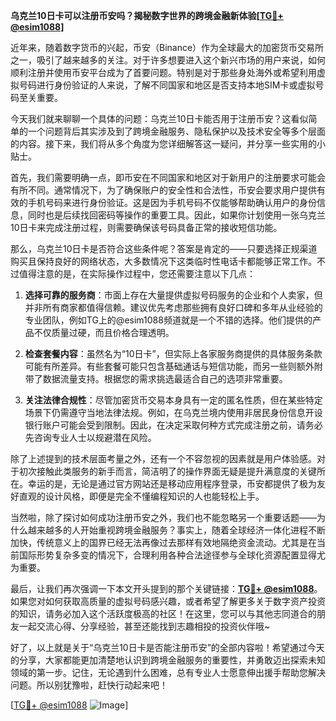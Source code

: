 **乌克兰10日卡可以注册币安吗？揭秘数字世界的跨境金融新体验[[TG💪+ @esim1088](https://t.me/s/esim1088)]**

近年来，随着数字货币的兴起，币安（Binance）作为全球最大的加密货币交易所之一，吸引了越来越多的关注。对于许多想要进入这个新兴市场的用户来说，如何顺利注册并使用币安平台成为了首要问题。特别是对于那些身处海外或希望利用虚拟号码进行身份验证的人来说，了解不同国家和地区是否支持本地SIM卡或虚拟号码至关重要。

今天我们就来聊聊一个具体的问题：乌克兰10日卡能否用于注册币安？这看似简单的一个问题背后其实涉及到了跨境金融服务、隐私保护以及技术安全等多个层面的内容。接下来，我们将从多个角度为您详细解答这一疑问，并分享一些实用的小贴士。

首先，我们需要明确一点，即币安在不同国家和地区对于新用户的注册要求可能会有所不同。通常情况下，为了确保账户的安全性和合法性，币安会要求用户提供有效的手机号码来进行身份验证。这是因为手机号码不仅能够帮助确认用户的身份信息，同时也是后续找回密码等操作的重要工具。因此，如果你计划使用一张乌克兰10日卡来完成注册过程，则需要确保该号码具备正常的接收短信功能。

那么，乌克兰10日卡是否符合这些条件呢？答案是肯定的——只要选择正规渠道购买且保持良好的网络状态，大多数情况下这类临时性电话卡都能够正常工作。不过值得注意的是，在实际操作过程中，您还需要注意以下几点：

1. **选择可靠的服务商**：市面上存在大量提供虚拟号码服务的企业和个人卖家，但并非所有商家都值得信赖。建议优先考虑那些拥有良好口碑和多年从业经验的专业团队，例如TG上的@esim1088频道就是一个不错的选择。他们提供的产品不仅质量过硬，而且价格合理透明。
   
2. **检查套餐内容**：虽然名为“10日卡”，但实际上各家服务商提供的具体服务条款可能有所差异。有些套餐可能只包含基础通话与短信功能，而另一些则额外附带了数据流量支持。根据您的需求挑选最适合自己的选项非常重要。

3. **关注法律合规性**：尽管加密货币交易本身具有一定的匿名性质，但在某些特定场景下仍需遵守当地法律法规。例如，在乌克兰境内使用非居民身份信息开设银行账户可能会受到限制。因此，在决定采取何种方式完成注册之前，请务必先咨询专业人士以规避潜在风险。

除了上述提到的技术层面考量之外，还有一个不容忽视的因素就是用户体验感。对于初次接触此类服务的新手而言，简洁明了的操作界面无疑是提升满意度的关键所在。幸运的是，无论是通过官方网站还是移动应用程序登录，币安都提供了极为友好直观的设计风格，即便是完全不懂编程知识的人也能轻松上手。

当然啦，除了探讨如何成功注册币安之外，我们也不能忽略另一个重要话题——为什么越来越多的人开始重视跨境金融服务？事实上，随着全球经济一体化进程不断加快，传统意义上的国界已经无法再像过去那样有效地隔绝资金流动。尤其是在当前国际形势复杂多变的情况下，合理利用各种合法途径参与全球化资源配置显得尤为重要。

最后，让我们再次强调一下本文开头提到的那个关键链接：**[TG💪+ @esim1088](https://t.me/s/esim1088)**。如果您对如何获取高质量的虚拟号码感兴趣，或者希望了解更多关于数字资产投资的知识，请务必加入这个活跃度极高的社区！在这里，您可以与其他志同道合的朋友一起交流心得、分享经验，甚至还能找到志趣相投的投资伙伴哦~

好了，以上就是关于“乌克兰10日卡是否能注册币安”的全部内容啦！希望通过今天的分享，大家都能更加清楚地认识到跨境金融服务的重要性，并勇敢迈出探索未知领域的第一步。记住，无论遇到什么困难，总有专业人士愿意伸出援手帮助您解决问题。所以别犹豫啦，赶快行动起来吧！

[[TG💪+ @esim1088](https://t.me/s/esim1088) ![Image](https://i.postimg.cc/4NQfJmqS/Snipaste-2025-05-13-00-14-12.png)]